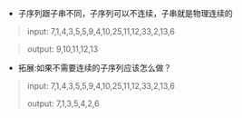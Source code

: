 - 子序列跟子串不同，子序列可以不连续，子串就是物理连续的
>input: 7,1,4,3,5,5,9,4,10,25,11,12,33,2,13,6

>output: 9,10,11,12,13

- 拓展:如果不需要连续的子序列应该怎么做？
>input: 7,1,4,3,5,5,9,4,10,25,11,12,33,2,13,6
>
> output: 7,1,3,5,4,2,6
